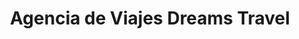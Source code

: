 ---
title: "Agencia de Viajes Dreams Travel"
url: /valladolid/agencia-de-viajes-dreams-travel/
shop: agencia de viajes
---
